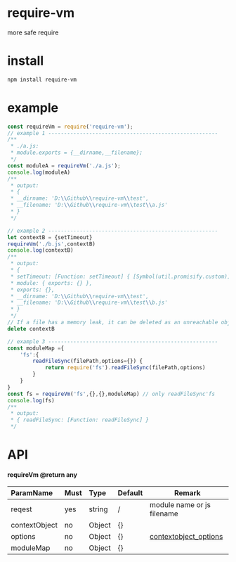 # require-vm
more safe require

# install
```sh
npm install require-vm
```

# example
```js
const requireVm = require('require-vm');
// example 1 ------------------------------------------------------
/**
 * ./a.js:
 * module.exports = {__dirname,__filename};
 */
const moduleA = requireVm('./a.js');
console.log(moduleA)
/**
 * output:
 * {
 * __dirname: 'D:\\Github\\require-vm\\test',
 * __filename: 'D:\\Github\\require-vm\\test\\a.js'
 * }
 */

// example 2 ------------------------------------------------------
let contextB = {setTimeout}
requireVm('./b.js',contextB)
console.log(contextB)
/**
 * output:
 * {
 * setTimeout: [Function: setTimeout] { [Symbol(util.promisify.custom)]: [Function] },
 * module: { exports: {} },
 * exports: {},
 * __dirname: 'D:\\Github\\require-vm\\test',
 * __filename: 'D:\\Github\\require-vm\\test\\b.js'
 * }
 */
// If a file has a memory leak, it can be deleted as an unreachable object
delete contextB 

// example 3 ------------------------------------------------------
const moduleMap ={
    'fs':{
        readFileSync(filePath,options={}) {
            return require('fs').readFileSync(filePath,options)
        }
    }
}
const fs = requireVm('fs',{},{},moduleMap) // only readFileSync'fs
console.log(fs)
/**
 * output:
 * { readFileSync: [Function: readFileSync] }
 */
```
# API
####  requireVm @return any
|ParamName |Must|Type|Default|Remark|
|:----    |:---|:----- |:----- |-----   |
|reqest |yes  |string |  / | module name or js filename  |
|contextObject |no  |Object |  {}   |   |
|options |no  |Object |  {}   | [contextobject_options](https://nodejs.org/dist/latest/docs/api/vm.html#vm_vm_runinnewcontext_code_contextobject_options)  |
|moduleMap |no  |Object |  {}   |   |